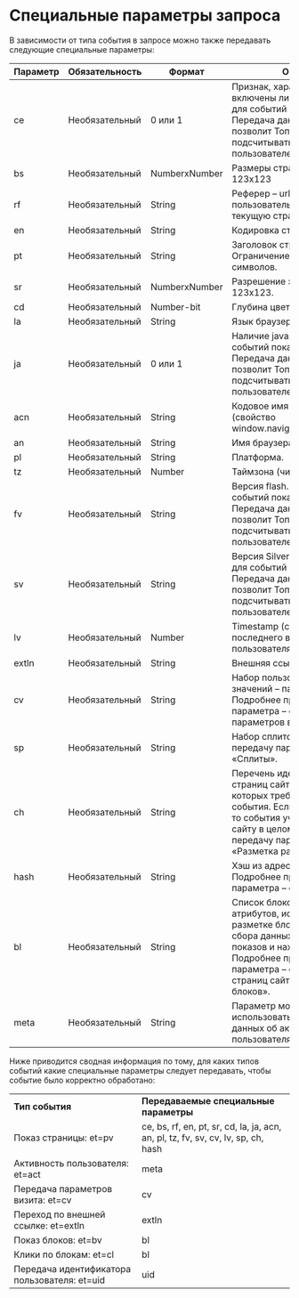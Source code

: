 # Специальные параметры запроса

В зависимости от типа события в запросе можно также передавать следующие специальные параметры:

| **Параметр** | **Обязательность** | **Формат**    | **Описание**                                                                                                                                                                                                                         |
| ------------ | ------------------ | ------------- | ------------------------------------------------------------------------------------------------------------------------------------------------------------------------------------------------------------------------------------ |
| ce           | Необязательный     | 0 или 1       | Признак, характеризующий, включены ли куки. Учитывается для событий показа страниц. Передача данного параметра позволит Топ-100 корректнее подсчитывать уникальных пользователей.                                                    |
| bs           | Необязательный     | NumberхNumber | Размеры страницы. Пример: 123x123                                                                                                                                                                                                    |
| rf           | Необязательный     | String        | Реферер – url, откуда пользователь пришел на текущую страницу.                                                                                                                                                                       |
| en           | Необязательный     | String        | Кодировка страницы.                                                                                                                                                                                                                  |
| pt           | Необязательный     | String        | Заголовок страницы. Ограничение: не более 250 символов.                                                                                                                                                                              |
| sr           | Необязательный     | NumberхNumber | Разрешение экрана. Пример: 123х123.                                                                                                                                                                                                  |
| cd           | Необязательный     | Number-bit    | Глубина цвета.                                                                                                                                                                                                                       |
| la           | Необязательный     | String        | Язык браузера.                                                                                                                                                                                                                       |
| ja           | Необязательный     | 0 или 1       | Наличие java. Учитывается для событий показа страниц. Передача данного параметра позволит Топ-100 корректнее подсчитывать уникальных пользователей.                                                                                  |
| acn          | Необязательный     | String        | Кодовое имя браузера (свойство window.navigator.appCodeName).                                                                                                                                                                        |
| an           | Необязательный     | String        | Имя браузера.                                                                                                                                                                                                                        |
| pl           | Необязательный     | String        | Платформа.                                                                                                                                                                                                                           |
| tz           | Необязательный     | Number        | Таймзона (число минут).                                                                                                                                                                                                              |
| fv           | Необязательный     | String        | Версия flash. Учитывается для событий показа страниц. Передача данного параметра позволит Топ-100 корректнее подсчитывать уникальных пользователей                                                                                   |
| sv           | Необязательный     | String        | Версия Silverlight. Учитывается для событий показа страниц. Передача данного параметра позволит Топ-100 корректнее подсчитывать уникальных пользователей.                                                                            |
| lv           | Необязательный     | Number        | Timestamp (с миллисекундами) последнего визита пользователя, если таковой был.                                                                                                                                                       |
| extln        | Необязательный     | String        | Внешняя ссылка.                                                                                                                                                                                                                      |
| cv           | Необязательный     | String        | Набор пользовательских значений – параметров визита. Подробнее про передачу параметра – см. «Передача параметров визита».                                                                                                            |
| sp           | Необязательный     | String        | Набор сплитов. Подробнее про передачу параметра – см. «Сплиты».                                                                                                                                                                      |
| ch           | Необязательный     | String        | Перечень идентификаторов страниц сайта, в разрезе которых требуется учитывать события. Если атрибут не задан, то события учитываются по сайту в целом. Подробнее про передачу параметра – см. «Разметка разделов сайта».             |
| hash         | Необязательный     | String        | Хэш из адресной строки. Подробнее про передачу параметра – см. «Учет хешей».                                                                                                                                                         |
| bl           | Необязательный     | String        | Список блоков – перечень data-атрибутов, используемых в разметке блоков страниц для сбора данных по количеству показов и нажатий на эти блоки. Подробнее про передачу параметра – см. «Разметка страниц сайта для аналитики блоков». |
| meta         | Необязательный     | String        | Параметр может использоваться для передачи данных об активности пользователя.                                                                                                                                                        |

Ниже приводится сводная информация по тому, для каких типов событий какие специальные параметры следует передавать, чтобы событие было корректно обработано:

|                                              |                                                                                   |
| -------------------------------------------- | --------------------------------------------------------------------------------- |
| **Тип события**                              | **Передаваемые специальные параметры**                                            |
| Показ страницы: et=pv                        | ce, bs, rf, en, pt, sr, cd, la, ja, acn, an, pl, tz, fv, sv, cv, lv, sp, ch, hash |
| Активность пользователя: et=act              | meta                                                                              |
| Передача параметров визита: et=cv            | cv                                                                                |
| Переход по внешней ссылке: et=extln          | extln                                                                             |
| Показ блоков: et=bv                          | bl                                                                                |
| Клики по блокам: et=cl                       | bl                                                                                |
| Передача идентификатора пользователя: et=uid | uid                                                                               |
